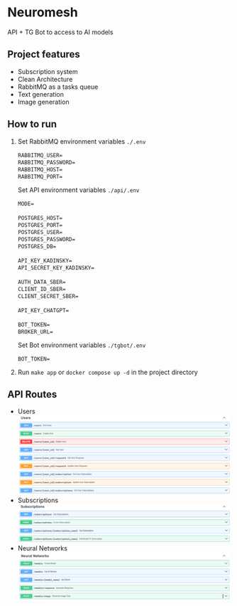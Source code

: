 # Neuromesh
API + TG Bot to access to AI models

## Project features
* Subscription system
* Clean Architecture
* RabbitMQ as a tasks queue
* Text generation
* Image generation

## How to run
1. Set RabbitMQ environment variables `./.env`
    ```
    RABBITMQ_USER=
    RABBITMQ_PASSWORD=
    RABBITMQ_HOST=
    RABBITMQ_PORT=
    ```
    Set API environment variables `./api/.env`
    ```
    MODE=

    POSTGRES_HOST=
    POSTGRES_PORT=
    POSTGRES_USER=
    POSTGRES_PASSWORD=
    POSTGRES_DB=

    API_KEY_KADINSKY=
    API_SECRET_KEY_KADINSKY=

    AUTH_DATA_SBER=
    CLIENT_ID_SBER=
    CLIENT_SECRET_SBER=

    API_KEY_CHATGPT=

    BOT_TOKEN=
    BROKER_URL=
    ```
    Set Bot environment variables `./tgbot/.env`
    ```
    BOT_TOKEN=
    ```

2. Run `make app` or `docker compose up -d` in the project directory

## API Routes
* Users ![image](./docs/images/users.png)
* Subscriptions ![image](./docs/images/subscriptions.png)
* Neural Networks ![image](./docs/images/neural_networks.png)

